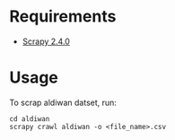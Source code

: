 # Requirements
* [Scrapy 2.4.0](https://pypi.org/project/Scrapy/)


# Usage 

To scrap aldiwan datset, run: 

```
cd aldiwan 
scrapy crawl aldiwan -o <file_name>.csv
```